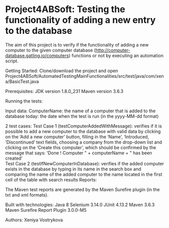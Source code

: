 # Project4ABSoft: Testing the functionality of adding a new entry to the database 

The aim of this project is to verify if the functionality of adding a new computer to the given computer database (http://computer-database.gatling.io/computers) functions or not by executing an automation script. 

Getting Started:
Clone/download the project and open Project4ABSoft/AutomatedTestingMainFunctionalities/src/test/java/com/xena/BasicTest.java 

Prerequisites:
JDK version 1.8.0_231
Maven version 3.6.3 

Running the tests:

Input data: 
ComputerName: the name of a computer that is added to the database 
today: the date when the test is run (in the yyyy-MM-dd format) 


2 test cases: 
Test Case 1 (testComputerAddedWithMessage):  verifies if it is possible to add a new computer to the database with valid data by clicking on the ‘Add a new computer’ button, filling in the ‘Name’, ‘Introduced, ‘Discontinued’ text fields, choosing a company from the drop-down list and clicking on the ‘Create this computer’, which should be confirmed by the message that says: ‘Done ! Computer " + computerName + " has been created’  
Test Case 2 (testIfNewComputerInDatabase):  verifies if the added computer exists in the database by typing in its name in the search box and comparing the name of the added computer to the name located in the first cell of the table with search results
Reports: 

The Maven test reports are generated by the Maven Surefire plugin (in the txt and xml formats).

Built with technologies: 
Java 8 
Selenium 3.14.0 
JUnit 4.13.2
Maven 3.6.3 
Maven Surefire Report 	Plugin 3.0.0-M5

Authors:
Xeniya Vostrykova 
